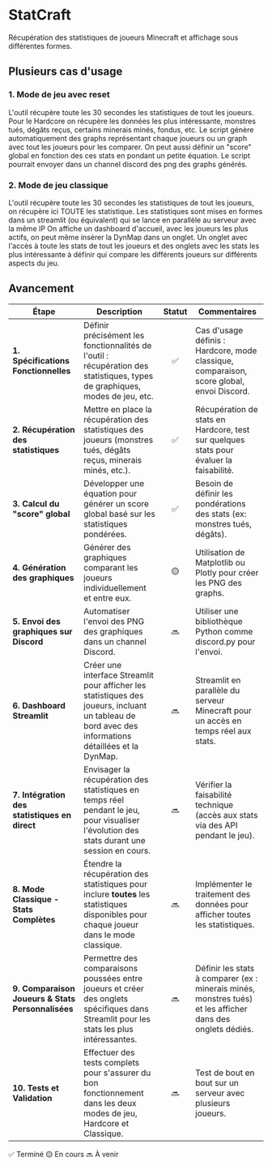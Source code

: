 # StatCraft

Récupération des statistiques de joueurs Minecraft et affichage sous différentes formes.
## Plusieurs cas d'usage
### 1. Mode de jeu avec reset
L'outil récupère toute les 30 secondes les statistiques de tout les joueurs. Pour le Hardcore on récupère les
données les plus intéressante, monstres tués, dégâts reçus, certains minerais minés, fondus, etc.
Le script génère automatiquement des graphs représentant chaque joueurs ou un graph avec tout les
joueurs pour les comparer.
On peut aussi définir un "score" global en fonction des ces stats en pondant un petite équation.
Le script pourrait envoyer dans un channel discord des png des graphs générés.
### 2. Mode de jeu classique
L'outil récupère toute les 30 secondes les statistiques de tout les joueurs, on récupère ici TOUTE les
statistique.
Les statistiques sont mises en formes dans un streamlit (ou équivalent) qui se lance en parallèle au serveur
avec la même IP
On affiche un dashboard d'accueil, avec les joueurs les plus actifs, on peut même insérer la DynMap dans un
onglet.
Un onglet avec l'accès à toute les stats de tout les joueurs et des onglets avec les stats les plus intéressante
à définir qui compare les différents joueurs sur différents aspects du jeu.

## Avancement

| **Étape**                                  | **Description**                                                                                                                                           | **Statut**            | **Commentaires**                                                                                                  |
|--------------------------------------------|-----------------------------------------------------------------------------------------------------------------------------------------------------------|:-----------------------:|--------------------------------------------------------------------------------------------------------------------|
| **1. Spécifications Fonctionnelles**       | Définir précisément les fonctionnalités de l'outil : récupération des statistiques, types de graphiques, modes de jeu, etc.                                  | ✅ | Cas d'usage définis : Hardcore, mode classique, comparaison, score global, envoi Discord.                         |
| **2. Récupération des statistiques**       | Mettre en place la récupération des statistiques des joueurs (monstres tués, dégâts reçus, minerais minés, etc.).                                           | ✅ | Récupération de stats en Hardcore, test sur quelques stats pour évaluer la faisabilité.                           |
| **3. Calcul du "score" global**            | Développer une équation pour générer un score global basé sur les statistiques pondérées.                                                                   | ✅ | Besoin de définir les pondérations des stats (ex: monstres tués, dégâts).                                         |
| **4. Génération des graphiques**           | Générer des graphiques comparant les joueurs individuellement et entre eux.                                                                                | 🟡 | Utilisation de Matplotlib ou Plotly pour créer les PNG des graphs.                                                |
| **5. Envoi des graphiques sur Discord**    | Automatiser l'envoi des PNG des graphiques dans un channel Discord.                                                                                        | 🔜 | Utiliser une bibliothèque Python comme discord.py pour l'envoi.                                                   |
| **6. Dashboard Streamlit**                 | Créer une interface Streamlit pour afficher les statistiques des joueurs, incluant un tableau de bord avec des informations détaillées et la DynMap.        | 🔜 | Streamlit en parallèle du serveur Minecraft pour un accès en temps réel aux stats.                                |
| **7. Intégration des statistiques en direct** | Envisager la récupération des statistiques en temps réel pendant le jeu, pour visualiser l'évolution des stats durant une session en cours.                 | 🔜 | Vérifier la faisabilité technique (accès aux stats via des API pendant le jeu).                                   |
| **8. Mode Classique - Stats Complètes**    | Étendre la récupération des statistiques pour inclure **toutes** les statistiques disponibles pour chaque joueur dans le mode classique.                     | 🔜 | Implémenter le traitement des données pour afficher toutes les statistiques.                                      |
| **9. Comparaison Joueurs & Stats Personnalisées** | Permettre des comparaisons poussées entre joueurs et créer des onglets spécifiques dans Streamlit pour les stats les plus intéressantes.                    | 🔜 | Définir les stats à comparer (ex : minerais minés, monstres tués) et les afficher dans des onglets dédiés.         |
| **10. Tests et Validation**                | Effectuer des tests complets pour s'assurer du bon fonctionnement dans les deux modes de jeu, Hardcore et Classique.                                        | 🔜 | Test de bout en bout sur un serveur avec plusieurs joueurs.                                                       |

✅ Terminé
🟡 En cours
🔜 À venir
